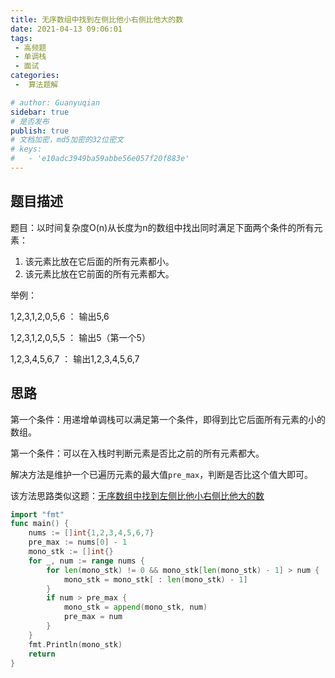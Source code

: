 ```yaml
---
title: 无序数组中找到左侧比他小右侧比他大的数
date: 2021-04-13 09:06:01
tags:
 - 高频题
 - 单调栈
 - 面试
categories:
 -  算法题解

# author: Guanyuqian
sidebar: true
# 是否发布
publish: true
# 文档加密，md5加密的32位密文
# keys:
# 	- 'e10adc3949ba59abbe56e057f20f883e'
---
```


## 题目描述
题目：以时间复杂度O(n)从长度为n的数组中找出同时满足下面两个条件的所有元素：
1. 该元素比放在它后面的所有元素都小。
2. 该元素比放在它前面的所有元素都大。
<!-- more -->

举例：

1,2,3,1,2,0,5,6 ： 输出5,6

1,2,3,1,2,0,5,5 ： 输出5（第一个5）

1,2,3,4,5,6,7 ： 输出1,2,3,4,5,6,7 

## 思路

第一个条件：用递增单调栈可以满足第一个条件，即得到比它后面所有元素的小的数组。

第一个条件：可以在入栈时判断元素是否比之前的所有元素都大。

解决方法是维护一个已遍历元素的最大值`pre_max`，判断是否比这个值大即可。

该方法思路类似这题：[无序数组中找到左侧比他小右侧比他大的数](www.guanyuqian.com/content/blogs/algorithm/findUnsortedSubarray)

```go
import "fmt"
func main() {
    nums := []int{1,2,3,4,5,6,7}
    pre_max := nums[0] - 1
    mono_stk := []int{}
    for _, num := range nums {
        for len(mono_stk) != 0 && mono_stk[len(mono_stk) - 1] > num {
            mono_stk = mono_stk[ : len(mono_stk) - 1]
        }
        if num > pre_max {
            mono_stk = append(mono_stk, num)
            pre_max = num
        }
    }
    fmt.Println(mono_stk)
    return
}
```